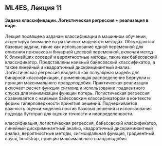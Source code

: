 ## ML4ES, Лекция 11

#### Задача классификации. Логистическая регрессия + реализация в коде.



Лекция посвящена задачам классификации в машинном обучении, акцентируя внимание на различных моделях и методах. Обсуждаются базовые задачи, такие как использование одной переменной для описания признаков и бинарной целевой переменной, включая метод K-ближайших соседей и вероятностные методы, такие как байесовский классификатор. Представлены наивный байесовский классификатор, а также линейный и квадратичный дискриминантный анализ. Логистическая регрессия вводится как популярная модель для бинарной классификации, применяющая распределение Бернулли и принцип максимального правдоподобия. Практическая реализация включает расчет функции сигмоид и использование градиентного спуска для минимизации функции потерь. Логистическая регрессия сравнивается с наивным байесовским классификатором в контексте формы гиперповерхности принятия решений. Подчеркивается важность оценки моделей против базовых решений и использования подхода бутстрап для оценки точности и неопределенности.



классификация, логистическая регрессия, байесовский классификатор, линейный дискриминантный анализ, квадратичный дискриминантный анализ, вероятностные методы, сигмоидальная функция, градиентный спуск, bootstrap, принцип максимального правдоподобия